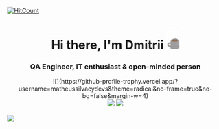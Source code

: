 [![HitCount](https://komarev.com/ghpvc/?username=rexfort9&abbreviated=true&label=Profile%20views&color=646258&style=plastic)](https://github.com/rexfort9)

<h1 align="center">Hi there, I'm Dmitrii </a>
<img src="index/coffee-is-love.gif" width="30px"></h1>
<h3 align="center">QA Engineer, IT enthusiast & open-minded person</h3>

<div align='center'>

<div align="center"> 
![](https://github-profile-trophy.vercel.app/?username=matheussilvacydevs&theme=radical&no-frame=true&no-bg=false&margin-w=4)
</div>
  <img height=165 src="https://github-readme-stats.vercel.app/api/top-langs/?username=rexfort9&layout=compact&theme=dark" />
  <img height=165 src="https://github-readme-stats.vercel.app/api?username=rexfort9&show_icons=true&theme=dark&custom_title=Stats" />
</div>
</a>
<br>
</div>
<img src="https://capsule-render.vercel.app/api?type=waving&color=0:8298a9,100:d8d4d4&section=footer&height=120" />
</div>

<!--
**rexfort9/rexfort9** is a ✨ _special_ ✨ repository because its `README.md` (this file) appears on your GitHub profile.


### About me :sunglasses:
- Прочитал лучшие книги про тестирование; :fire:
- В тестировании с 2020 года;
- Актуализировал 450+ тест-кейсов;
- Умею пилотировать самолёт; :airplane:
- Обожаю музыку, кино и Stand UP; :musical_note:
- Занимаюсь боксом с тренером;
- За 2022 прочитал 18 книг;
- Собираю кубик Рубика за 1 минуту;
- Катаю на горных лыжах . :skier:

Мое кредо: Ученье – свет, а не ученье – тьма!


Here are some ideas to get you started:

- 🔭 I’m currently working on ...
- 🌱 I’m currently learning ...
- 👯 I’m looking to collaborate on ...
- 🤔 I’m looking for help with ...
- 💬 Ask me about ...
- 📫 How to reach me: ...
- 😄 Pronouns: ...
- ⚡ Fun fact: ...
-->
